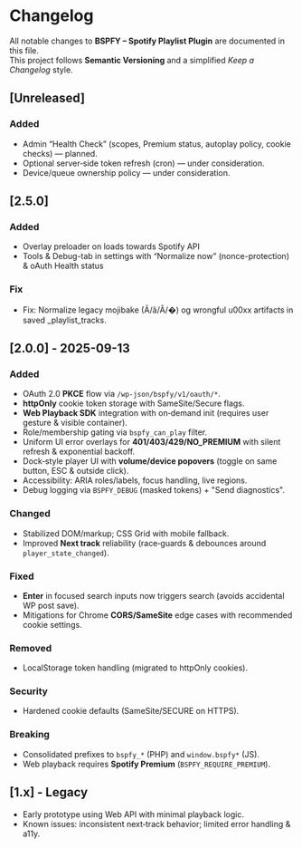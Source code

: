 # Changelog

All notable changes to **BSPFY – Spotify Playlist Plugin** are documented in this file.  
This project follows **Semantic Versioning** and a simplified *Keep a Changelog* style.

## [Unreleased]
### Added
- Admin “Health Check” (scopes, Premium status, autoplay policy, cookie checks) — planned.
- Optional server‑side token refresh (cron) — under consideration.
- Device/queue ownership policy — under consideration.

## [2.5.0]
### Added
- Overlay preloader on loads towards Spotify API
- Tools & Debug-tab in settings with “Normalize now” (nonce-protection) & oAuth Health status

### Fix
- Fix: Normalize legacy mojibake (Ã/â/Â/�) og wrongful u00xx artifacts in saved _playlist_tracks.

## [2.0.0] - 2025-09-13
### Added
- OAuth 2.0 **PKCE** flow via `/wp-json/bspfy/v1/oauth/*`.
- **httpOnly** cookie token storage with SameSite/Secure flags.
- **Web Playback SDK** integration with on‑demand init (requires user gesture & visible container).
- Role/membership gating via `bspfy_can_play` filter.
- Uniform UI error overlays for **401/403/429/NO_PREMIUM** with silent refresh & exponential backoff.
- Dock‑style player UI with **volume/device popovers** (toggle on same button, ESC & outside click).
- Accessibility: ARIA roles/labels, focus handling, live regions.
- Debug logging via `BSPFY_DEBUG` (masked tokens) + "Send diagnostics".

### Changed
- Stabilized DOM/markup; CSS Grid with mobile fallback.
- Improved **Next track** reliability (race‑guards & debounces around `player_state_changed`).

### Fixed
- **Enter** in focused search inputs now triggers search (avoids accidental WP post save).
- Mitigations for Chrome **CORS/SameSite** edge cases with recommended cookie settings.

### Removed
- LocalStorage token handling (migrated to httpOnly cookies).

### Security
- Hardened cookie defaults (SameSite/SECURE on HTTPS).

### Breaking
- Consolidated prefixes to `bspfy_*` (PHP) and `window.bspfy*` (JS).
- Web playback requires **Spotify Premium** (`BSPFY_REQUIRE_PREMIUM`).

## [1.x] - Legacy
- Early prototype using Web API with minimal playback logic.
- Known issues: inconsistent next‑track behavior; limited error handling & a11y.
